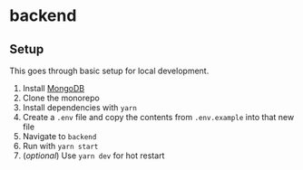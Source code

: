 # backend

## Setup

This goes through basic setup for local development.

1. Install [MongoDB](https://www.mongodb.com/)
2. Clone the monorepo
3. Install dependencies with `yarn`
4. Create a `.env` file and copy the contents from `.env.example` into that new file
5. Navigate to `backend`
6. Run with `yarn start`
7. (_optional_) Use `yarn dev` for hot restart
